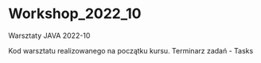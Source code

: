 # Workshop_2022_10
Warsztaty JAVA 2022-10

Kod warsztatu realizowanego na początku kursu.
Terminarz zadań - Tasks
